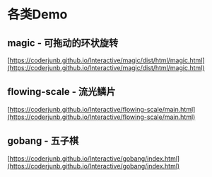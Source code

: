 # 各类Demo

## magic - 可拖动的环状旋转
[https://coderjunb.github.io/Interactive/magic/dist/html/magic.html](https://coderjunb.github.io/Interactive/magic/dist/html/magic.html)

## flowing-scale - 流光鳞片
[https://coderjunb.github.io/Interactive/flowing-scale/main.html](https://coderjunb.github.io/Interactive/flowing-scale/main.html)

## gobang - 五子棋
[https://coderjunb.github.io/Interactive/gobang/index.html](https://coderjunb.github.io/Interactive/gobang/index.html)
